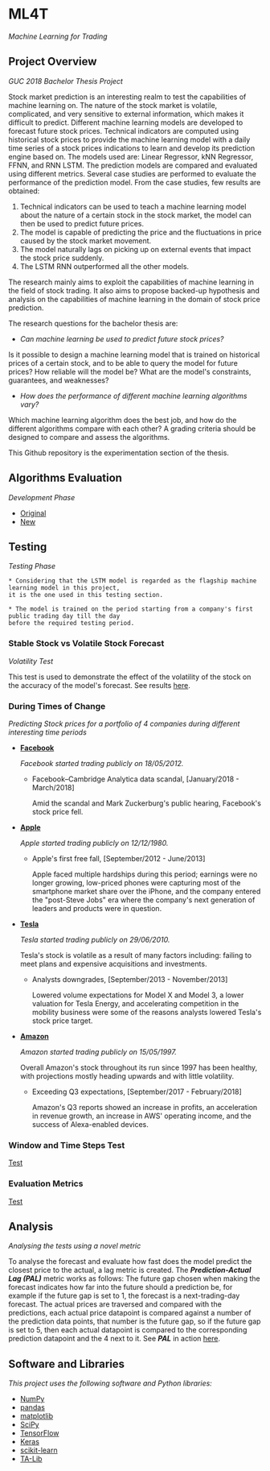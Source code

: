 # ML4T
*Machine Learning for Trading*

## Project Overview
*GUC 2018 Bachelor Thesis Project*

Stock market prediction is an interesting realm to test the capabilities of machine learning
on. The nature of the stock market is volatile, complicated, and very sensitive to external 
information, which makes it difficult to predict. Different machine learning models are 
developed to forecast future stock prices. Technical indicators are computed using historical 
stock prices to provide the machine learning model with a daily time series of a stock prices 
indications to learn and develop its prediction engine based on. The models used are: Linear 
Regressor, kNN Regressor, FFNN, and RNN LSTM. The prediction models are compared 
and evaluated using different metrics. Several case studies are performed to evaluate the 
performance of the prediction model. From the case studies, few results are obtained: 

1. Technical indicators can be used to teach a machine learning model about the nature of 
a certain stock in the stock market, the model can then be used to predict future prices. 
2. The model is capable of predicting the price and the fluctuations in price caused by the 
stock market movement. 
3. The model naturally lags on picking up on external events that impact the stock price suddenly.
4. The LSTM RNN outperformed all the other models.

The research mainly aims to exploit the capabilities of machine learning in the field of stock trading.
It also aims to propose backed-up hypothesis and analysis on the capabilities of machine learning in
the domain of stock price prediction.

The research questions for the bachelor thesis are:

* *Can machine learning be used to predict future stock prices?*

Is it possible to design a machine learning model that is trained  on historical prices of a 
certain stock, and to be able to query the model for future prices? How reliable will the model
be? What are the model's constraints, guarantees, and weaknesses?
* *How does the performance of different machine learning algorithms vary?*

Which machine learning algorithm does the best job, and how do the different algorithms compare
with each other? A grading criteria should be designed to compare and assess the algorithms.

This Github repository is the experimentation section of the thesis.

## Algorithms Evaluation
*Development Phase*

* [Original](https://github.com/ahmedhamdi96/ML4T/blob/master/machine_learning/original_evaluation.md)
* [New](https://github.com/ahmedhamdi96/ML4T/blob/master/machine_learning/new_evaluation.md)

## Testing
*Testing Phase*

    * Considering that the LSTM model is regarded as the flagship machine learning model in this project, 
    it is the one used in this testing section.

    * The model is trained on the period starting from a company's first public trading day till the day 
    before the required testing period.

### Stable Stock vs Volatile Stock Forecast
*Volatility Test*

This test is used to demonstrate the effect of the volatility of the stock on the accuracy of the model's forecast. 
See results [here](https://github.com/ahmedhamdi96/ML4T/blob/master/machine_learning/testing/results/stable_vs_volatile.md).

### During Times of Change
*Predicting Stock prices for a portfolio of 4 companies during different interesting time periods*

* **[Facebook](https://github.com/ahmedhamdi96/ML4T/blob/master/machine_learning/testing/results/facebook.md)**

  *Facebook started trading publicly on 18/05/2012.*

  * Facebook–Cambridge Analytica data scandal, [January/2018 - March/2018]

    Amid the scandal and Mark Zuckerburg's public hearing, Facebook's stock price fell.

* **[Apple](https://github.com/ahmedhamdi96/ML4T/blob/master/machine_learning/testing/results/apple.md)**

  *Apple started trading publicly on 12/12/1980.*

  * Apple's first free fall, [September/2012 - June/2013]

    Apple faced multiple hardships during this period; earnings were no longer growing, 
    low-priced phones were capturing most of the smartphone market share over the iPhone,
    and the company entered the "post-Steve Jobs" era where the company's next generation 
    of leaders and products were in question.


* **[Tesla](https://github.com/ahmedhamdi96/ML4T/blob/master/machine_learning/testing/results/tesla.md)**

  *Tesla started trading publicly on 29/06/2010.*

  Tesla's stock is volatile as a result of many factors including: failing to meet plans 
  and expensive acquisitions and investments.

  * Analysts downgrades, [September/2013 - November/2013]

    Lowered volume expectations for Model X and Model 3, a lower valuation for Tesla Energy, 
    and accelerating competition in the mobility business were some of the reasons analysts
    lowered Tesla's stock price target.

* **[Amazon](https://github.com/ahmedhamdi96/ML4T/blob/master/machine_learning/testing/results/amazon.md)**

  *Amazon started trading publicly on 15/05/1997.*

  Overall Amazon's stock throughout its run since 1997 has been healthy, with projections mostly 
  heading upwards and with little volatility.

  * Exceeding Q3 expectations, [September/2017 - February/2018]

    Amazon's Q3 reports showed an increase in profits, an acceleration in revenue growth, an increase 
    in AWS' operating income, and the success of Alexa-enabled devices.

### Window and Time Steps Test
[Test](https://github.com/ahmedhamdi96/ML4T/blob/master/machine_learning/testing/results/window_and_ts.md)

### Evaluation Metrics
[Test](https://github.com/ahmedhamdi96/ML4T/blob/master/machine_learning/testing/results/eval.md)

## Analysis
*Analysing the tests using a novel metric*

To analyse the forecast and evaluate how fast does the model predict the closest price to the actual, a lag metric is created.
The **_Prediction-Actual Lag (PAL)_** metric works as follows: 
The future gap chosen when making the forecast indicates how far into the future should a prediction be, for example if the future gap is set to 1, the forecast is a next-trading-day forecast. The actual prices are traversed and compared with the predictions, each actual price datapoint is compared against a number of the prediction data points, that number is the future gap, so if the future gap is set to 5, then each actual datapoint is compared to the corresponding prediction datapoint and the 4 next to it. See **_PAL_** in action [here](https://github.com/ahmedhamdi96/ML4T/blob/master/machine_learning/testing/results/analysis.md).

## Software and Libraries
*This project uses the following software and Python libraries:*

* [NumPy](http://www.numpy.org/)
* [pandas](http://pandas.pydata.org/)
* [matplotlib](https://matplotlib.org/index.html)
* [SciPy](https://www.scipy.org/)
* [TensorFlow](https://www.tensorflow.org)
* [Keras](https://keras.io/)
* [scikit-learn](http://scikit-learn.org/stable/)
* [TA-Lib](https://mrjbq7.github.io/ta-lib/doc_index.html)